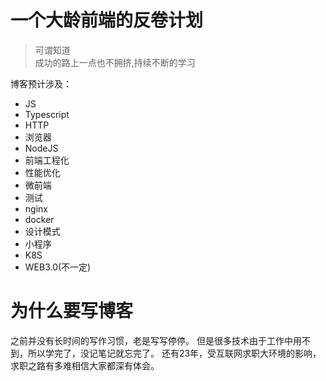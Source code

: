 <!--
 * @Description: 
 * @Version: 1.0
 * @Autor: Li Cheng
 * @Date: 2023-04-10 21:45:23
 * @LastEditors: Li Cheng
 * @LastEditTime: 2023-04-11 19:02:38
-->
# 一个大龄前端的反卷计划
> 可谓知道  
> 成功的路上一点也不拥挤,持续不断的学习

博客预计涉及：
- JS
- Typescript
- HTTP
- 浏览器
- NodeJS
- 前端工程化
- 性能优化
- 微前端
- 测试
- nginx
- docker
- 设计模式
- 小程序
- K8S
- WEB3.0(不一定)

# 为什么要写博客

之前并没有长时间的写作习惯，老是写写停停。
但是很多技术由于工作中用不到，所以学完了，没记笔记就忘完了。
还有23年，受互联网求职大环境的影响，求职之路有多难相信大家都深有体会。